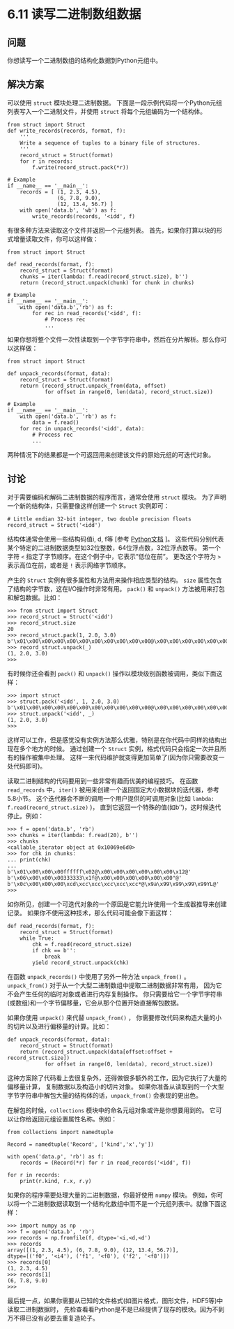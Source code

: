 

# 6.11 读写二进制数组数据

## 问题

你想读写一个二进制数组的结构化数据到Python元组中。

## 解决方案

可以使用 `struct` 模块处理二进制数据。 下面是一段示例代码将一个Python元组列表写入一个二进制文件，并使用 `struct`
将每个元组编码为一个结构体。

    
    
    from struct import Struct
    def write_records(records, format, f):
        '''
        Write a sequence of tuples to a binary file of structures.
        '''
        record_struct = Struct(format)
        for r in records:
            f.write(record_struct.pack(*r))
    
    # Example
    if __name__ == '__main__':
        records = [ (1, 2.3, 4.5),
                    (6, 7.8, 9.0),
                    (12, 13.4, 56.7) ]
        with open('data.b', 'wb') as f:
            write_records(records, '<idd', f)
    

有很多种方法来读取这个文件并返回一个元组列表。 首先，如果你打算以块的形式增量读取文件，你可以这样做：

    
    
    from struct import Struct
    
    def read_records(format, f):
        record_struct = Struct(format)
        chunks = iter(lambda: f.read(record_struct.size), b'')
        return (record_struct.unpack(chunk) for chunk in chunks)
    
    # Example
    if __name__ == '__main__':
        with open('data.b','rb') as f:
            for rec in read_records('<idd', f):
                # Process rec
                ...
    

如果你想将整个文件一次性读取到一个字节字符串中，然后在分片解析。那么你可以这样做：

    
    
    from struct import Struct
    
    def unpack_records(format, data):
        record_struct = Struct(format)
        return (record_struct.unpack_from(data, offset)
                for offset in range(0, len(data), record_struct.size))
    
    # Example
    if __name__ == '__main__':
        with open('data.b', 'rb') as f:
            data = f.read()
        for rec in unpack_records('<idd', data):
            # Process rec
            ...
    

两种情况下的结果都是一个可返回用来创建该文件的原始元组的可迭代对象。

## 讨论

对于需要编码和解码二进制数据的程序而言，通常会使用 `struct` 模块。 为了声明一个新的结构体，只需要像这样创建一个 `Struct` 实例即可：

    
    
    # Little endian 32-bit integer, two double precision floats
    record_struct = Struct('<idd')
    

结构体通常会使用一些结构码值i, d, f等 [参考
[Python文档](https://docs.python.org/3/library/struct.html) ]。
这些代码分别代表某个特定的二进制数据类型如32位整数，64位浮点数，32位浮点数等。 第一个字符 `<` 指定了字节顺序。在这个例子中，它表示”低位在前”。
更改这个字符为 `>` 表示高位在前，或者是 `!` 表示网络字节顺序。

产生的 `Struct` 实例有很多属性和方法用来操作相应类型的结构。 `size` 属性包含了结构的字节数，这在I/O操作时非常有用。 `pack()`
和 `unpack()` 方法被用来打包和解包数据。比如：

    
    
    >>> from struct import Struct
    >>> record_struct = Struct('<idd')
    >>> record_struct.size
    20
    >>> record_struct.pack(1, 2.0, 3.0)
    b'\x01\x00\x00\x00\x00\x00\x00\x00\x00\x00\x00@\x00\x00\x00\x00\x00\x00\x08@'
    >>> record_struct.unpack(_)
    (1, 2.0, 3.0)
    >>>
    

有时候你还会看到 `pack()` 和 `unpack()` 操作以模块级别函数被调用，类似下面这样：

    
    
    >>> import struct
    >>> struct.pack('<idd', 1, 2.0, 3.0)
    b'\x01\x00\x00\x00\x00\x00\x00\x00\x00\x00\x00@\x00\x00\x00\x00\x00\x00\x08@'
    >>> struct.unpack('<idd', _)
    (1, 2.0, 3.0)
    >>>
    

这样可以工作，但是感觉没有实例方法那么优雅，特别是在你代码中同样的结构出现在多个地方的时候。 通过创建一个 `Struct`
实例，格式代码只会指定一次并且所有的操作被集中处理。 这样一来代码维护就变得更加简单了(因为你只需要改变一处代码即可)。

读取二进制结构的代码要用到一些非常有趣而优美的编程技巧。 在函数 `read_records` 中，`iter()`
被用来创建一个返回固定大小数据块的迭代器，参考5.8小节。 这个迭代器会不断的调用一个用户提供的可调用对象(比如 `lambda:
f.read(record_struct.size)` )， 直到它返回一个特殊的值(如b’‘)，这时候迭代停止。例如：

    
    
    >>> f = open('data.b', 'rb')
    >>> chunks = iter(lambda: f.read(20), b'')
    >>> chunks
    <callable_iterator object at 0x10069e6d0>
    >>> for chk in chunks:
    ... print(chk)
    ...
    b'\x01\x00\x00\x00ffffff\x02@\x00\x00\x00\x00\x00\x00\x12@'
    b'\x06\x00\x00\x00333333\x1f@\x00\x00\x00\x00\x00\x00"@'
    b'\x0c\x00\x00\x00\xcd\xcc\xcc\xcc\xcc\xcc*@\x9a\x99\x99\x99\x99YL@'
    >>>
    

如你所见，创建一个可迭代对象的一个原因是它能允许使用一个生成器推导来创建记录。 如果你不使用这种技术，那么代码可能会像下面这样：

    
    
    def read_records(format, f):
        record_struct = Struct(format)
        while True:
            chk = f.read(record_struct.size)
            if chk == b'':
                break
            yield record_struct.unpack(chk)
    

在函数 `unpack_records()` 中使用了另外一种方法 `unpack_from()` 。 `unpack_from()`
对于从一个大型二进制数组中提取二进制数据非常有用， 因为它不会产生任何的临时对象或者进行内存复制操作。
你只需要给它一个字节字符串(或数组)和一个字节偏移量，它会从那个位置开始直接解包数据。

如果你使用 `unpack()` 来代替 `unpack_from()` ， 你需要修改代码来构造大量的小的切片以及进行偏移量的计算。比如：

    
    
    def unpack_records(format, data):
        record_struct = Struct(format)
        return (record_struct.unpack(data[offset:offset + record_struct.size])
                for offset in range(0, len(data), record_struct.size))
    

这种方案除了代码看上去很复杂外，还得做很多额外的工作，因为它执行了大量的偏移量计算， 复制数据以及构造小的切片对象。
如果你准备从读取到的一个大型字节字符串中解包大量的结构体的话，`unpack_from()` 会表现的更出色。

在解包的时候，`collections` 模块中的命名元组对象或许是你想要用到的。 它可以让你给返回元组设置属性名称。例如：

    
    
    from collections import namedtuple
    
    Record = namedtuple('Record', ['kind','x','y'])
    
    with open('data.p', 'rb') as f:
        records = (Record(*r) for r in read_records('<idd', f))
    
    for r in records:
        print(r.kind, r.x, r.y)
    

如果你的程序需要处理大量的二进制数据，你最好使用 `numpy` 模块。
例如，你可以将一个二进制数据读取到一个结构化数组中而不是一个元组列表中。就像下面这样：

    
    
    >>> import numpy as np
    >>> f = open('data.b', 'rb')
    >>> records = np.fromfile(f, dtype='<i,<d,<d')
    >>> records
    array([(1, 2.3, 4.5), (6, 7.8, 9.0), (12, 13.4, 56.7)],
    dtype=[('f0', '<i4'), ('f1', '<f8'), ('f2', '<f8')])
    >>> records[0]
    (1, 2.3, 4.5)
    >>> records[1]
    (6, 7.8, 9.0)
    >>>
    

最后提一点，如果你需要从已知的文件格式(如图片格式，图形文件，HDF5等)中读取二进制数据时，
先检查看看Python是不是已经提供了现存的模块。因为不到万不得已没有必要去重复造轮子。

